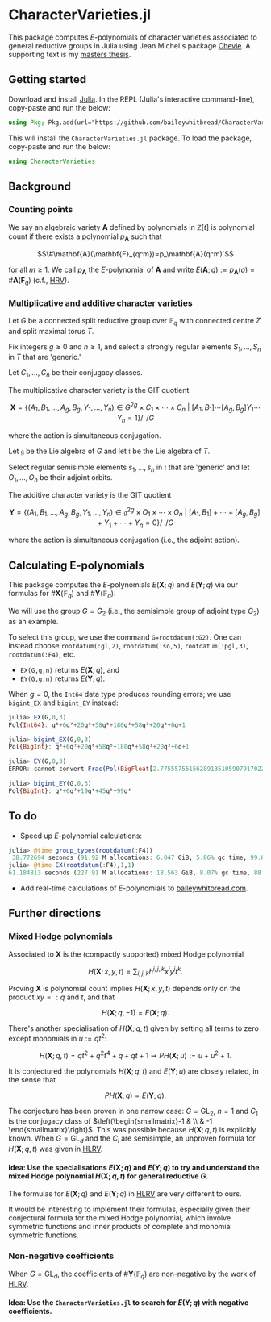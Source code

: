 # CharacterVarieties.jl

This package computes $E$-polynomials of character varieties associated to general reductive groups in Julia using Jean Michel's package [Chevie](https://github.com/jmichel7/Chevie.jl). A supporting text is my [masters thesis](https://baileywhitbread.com/files/24_mphil_thesis.pdf).





## Getting started
Download and install [Julia](https://julialang.org/downloads/). In the REPL (Julia's interactive command-line), copy-paste and run the below:

```julia
using Pkg; Pkg.add(url="https://github.com/baileywhitbread/CharacterVarieties.jl")
```

This will install the `CharacterVarieties.jl` package. To load the package, copy-paste and run the below:

```julia
using CharacterVarieties
```




## Background
### Counting points
We say an algebraic variety $\mathbf{A}$ defined by polynomials in $\mathbb{Z}[t]$ is polynomial count if there exists a polynomial $p_\mathbf{A}$ such that 
```math
\#\mathbf{A}(\mathbf{F}_{q^m})=p_\mathbf{A}(q^m)`
```
for all $m\geq 1$. We call $p_\mathbf{A}$ the $E$-polynomial of $\mathbf{A}$ and write $`E(\mathbf{A};q):=p_\mathbf{A}(q)=\#\mathbf{A}(\mathbf{F}_q)`$ (c.f., [HRV](https://link.springer.com/article/10.1007/s00222-008-0142-x)).

### Multiplicative and additive character varieties
Let $G$ be a connected split reductive group over $\mathbb{F}_q$ with connected centre $Z$ and split maximal torus $T$. 

Fix integers $g\geq 0$ and $n\geq 1$, and select a strongly regular elements $S_1,\ldots,S_n$ in $T$ that are 'generic.' 

Let $C_1,\ldots,C_n$ be their conjugacy classes. 

The multiplicative character variety is the GIT quotient
```math
\mathbf{X} = \bigg\{(A_1,B_1,\ldots,A_g,B_g,Y_1,\ldots,Y_n)\in G^{2g}\times C_1\times \cdots\times C_n\ \bigg|\ [A_1,B_1]\cdots[A_g,B_g]Y_1\cdots Y_n = 1\bigg\}\bigg/\!\!\!\!\!\bigg/G
```
where the action is simultaneous conjugation. 

Let $\mathfrak{g}$ be the Lie algebra of $G$ and let $\mathfrak{t}$ be the Lie algebra of $T$. 

Select regular semisimple elements $s_1,\ldots,s_n$ in $\mathfrak{t}$ that are 'generic' and let $O_1,\ldots,O_n$ be their adjoint orbits. 

The additive character variety is the GIT quotient
```math
\mathbf{Y} = \bigg\{(A_1,B_1,\ldots,A_g,B_g,Y_1,\ldots,Y_n)\in \mathfrak{g}^{2g}\times O_1\times \cdots\times O_n\ \bigg|\ [A_1,B_1]+\cdots+[A_g,B_g] + Y_1+ \cdots + Y_n = 0\bigg\}\bigg/\!\!\!\!\!\bigg/G
```
where the action is simultaneous conjugation (i.e., the adjoint action). 

## Calculating E-polynomials
This package computes the $E$-polynomials $E(\mathbf{X};q)$ and $E(\mathbf{Y};q)$ via our formulas for $`\#\mathbf{X}(\mathbb{F}_q)`$ and $`\#\mathbf{Y}(\mathbb{F}_q)`$. 

We will use the group $G=G_2$ (i.e., the semisimple group of adjoint type $G_2$) as an example. 

To select this group, we use the command `G=rootdatum(:G2)`. One can instead choose `rootdatum(:gl,2)`, `rootdatum(:so,5)`, `rootdatum(:pgl,3)`, `rootdatum(:F4)`, etc.

- `EX(G,g,n)` returns $E(\mathbf{X};q)$, and
- `EY(G,g,n)` returns $E(\mathbf{Y};q)$.

When $g=0$, the `Int64` data type produces rounding errors; we use `bigint_EX` and `bigint_EY` instead:

```julia
julia> EX(G,0,3)
Pol{Int64}: q⁸+6q⁷+20q⁶+58q⁵+180q⁴+58q³+20q²+6q+1

julia> bigint_EX(G,0,3)
Pol{BigInt}: q⁸+6q⁷+20q⁶+58q⁵+180q⁴+58q³+20q²+6q+1

julia> EY(G,0,3)
ERROR: cannot convert Frac(Pol(BigFloat[2.77555756156289135105907917022705078125e-17, 0.0, 3.3306690738754696212708950042724609375e-16, 5.5511151231257827021181583404541015625e-16, -99.0, -45.000000000000000610622663543836097232997417449951171875, 80.0, 39.0, 18.0, 6.0, 1.0]),Pol(BigFloat[-1.0, 0.0, 1.0])) to Pol

julia> bigint_EY(G,0,3)
Pol{BigInt}: q⁸+6q⁷+19q⁶+45q⁵+99q⁴
```






## To do
- Speed up $E$-polynomial calculations:
```julia
julia> @time group_types(rootdatum(:F4))
 38.772694 seconds (91.92 M allocations: 6.047 GiB, 5.86% gc time, 99.80% compilation time)
julia> @time EX(rootdatum(:F4),1,1)
61.184813 seconds (227.91 M allocations: 18.563 GiB, 8.07% gc time, 88.52% compilation time)
```
- Add real-time calculations of $E$-polynomials to [baileywhitbread.com](https://www.baileywhitbread.com).




## Further directions

### Mixed Hodge polynomials
Associated to $\mathbf{X}$ is the (compactly supported) mixed Hodge polynomial
```math
H(\mathbf{X};x,y,t) = \sum_{i,j,k} h^{i,j,k} x^i y^j t^k.
```
Proving $\mathbf{X}$ is polynomial count implies $H(\mathbf{X};x,y,t)$ depends only on the product $xy=:q$ and $t$, and that
```math
H(\mathbf{X};q,-1) = E(\mathbf{X};q).
```
There's another specialisation of $H(\mathbf{X};q,t)$ given by setting all terms to zero except monomials in $u:=qt^2$:
```math
H(\mathbf{X};q,t)=qt^2 + q^2t^4 + q + qt + 1 \rightsquigarrow PH(\mathbf{X};u):=u+u^2+1.
```
It is conjectured the polynomials $H(\mathbf{X};q,t)$ and $E(\mathbf{Y};u)$ are closely related, in the sense that
```math
PH(\mathbf{X};q) = E(\mathbf{Y};q).
```
The conjecture has been proven in one narrow case: $G=\mathrm{GL}_2$, $n=1$ and $C_1$ is the conjugacy class of $`\left(\begin{smallmatrix}-1 & \\ & -1 \end{smallmatrix}\right)`$. This was possible because $H(\mathbf{X};q,t)$ is explicitly known. When $G=\mathrm{GL}_d$ and the $C_i$ are semisimple, an unproven formula for $H(\mathbf{X};q,t)$ was given in [HLRV](https://projecteuclid.org/journals/duke-mathematical-journal/volume-160/issue-2/Arithmetic-harmonic-analysis-on-character-and-quiver-varieties/10.1215/00127094-1444258.full). 


#### Idea: Use the specialisations $E(\mathbf{X};q)$ and $E(\mathbf{Y};q)$ to try and understand the mixed Hodge polynomial $H(\mathbf{X};q,t)$ for general reductive $G$.

The formulas for $E(\mathbf{X};q)$ and $E(\mathbf{Y};q)$ in [HLRV](https://projecteuclid.org/journals/duke-mathematical-journal/volume-160/issue-2/Arithmetic-harmonic-analysis-on-character-and-quiver-varieties/10.1215/00127094-1444258.full) are very different to ours. 

It would be interesting to implement their formulas, especially given their conjectural formula for the mixed Hodge polynomial, which involve symmetric functions and inner products of complete and monomial symmetric functions.  

### Non-negative coefficients
When $G=\mathrm{GL}_d$, the coefficients of $`\#\mathbf{Y}(\mathbb{F}_q)`$ are non-negative by the work of [HLRV](https://projecteuclid.org/journals/duke-mathematical-journal/volume-160/issue-2/Arithmetic-harmonic-analysis-on-character-and-quiver-varieties/10.1215/00127094-1444258.full).

#### Idea: Use the `CharacterVarieties.jl` to search for $E(\mathbf{Y};q)$ with negative coefficients.
